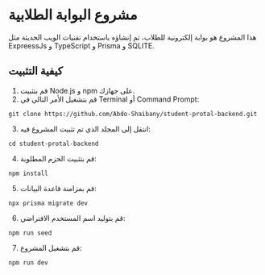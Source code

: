 # مشروع البوابة الطلابية

هذا المشروع هو بوابة إلكترونية للطلاب، تم إنشاؤه باستخدام تقنيات الويب الحديثة مثل ExpreessJs و TypeScript و Prisma و SQLITE.

## كيفية التثبيت

1. قم بتثبيت Node.js و npm على جهازك.
2. قم بتشغيل الأمر التالي في Terminal أو Command Prompt:
```
git clone https://github.com/Abdo-Shaibany/student-protal-backend.git
```
3. انتقل إلى المجلد الذي تم تثبيت المشروع فيه:
```
cd student-protal-backend
```
4. قم بتثبيت الحزم المطلوبة:
```
npm install
```
5. قم بمزامنة قاعدة البيانات:
```
npx prisma migrate dev
```
6. قم بتوليد اسم المستخدم الافتراضي:
```
npm run seed
```
7. قم بتشغيل المشروع:
```
npm run dev
```
